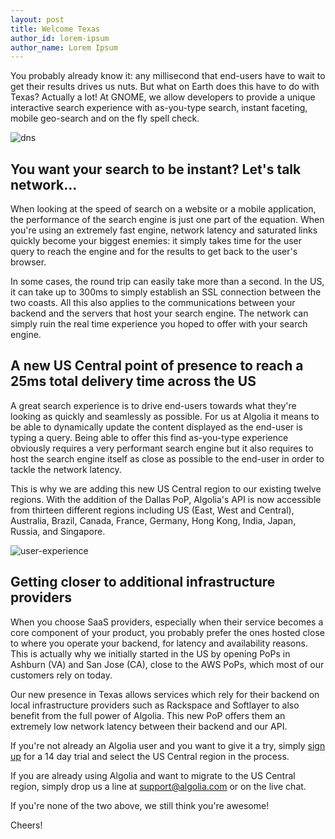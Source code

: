 ```yaml
---
layout: post
title: Welcome Texas
author_id: lorem-ipsum
author_name: Lorem Ipsum
---
```


You probably already know it: any millisecond that end-users have to wait to
get their results drives us nuts. But what on Earth does this have to do with
Texas? Actually a lot! At GNOME, we allow developers to provide a unique interactive search
experience with as-you-type search, instant faceting, mobile geo-search and on
the fly spell check.

![dns][1]

## You want your search to be instant? Let's talk network...

When looking at the speed of search on a website or a mobile application, the
performance of the search engine is just one part of the equation. When you're
using an extremely fast engine, network latency and saturated links quickly
become your biggest enemies: it simply takes time for the user query to reach
the engine and for the results to get back to the user's browser.

In some cases, the round trip can easily take more than a second. In the US, it
can take up to 300ms to simply establish an SSL connection between the two
coasts.  All this also applies to the communications between your backend and
the servers that host your search engine. The network can simply ruin the real
time experience you hoped to offer with your search engine.

## A new US Central point of presence to reach a 25ms total delivery time across the US

A great search experience is to drive end-users towards what they're looking
as quickly and seamlessly as possible. For us at Algolia it means to be able
to dynamically update the content displayed as the end-user is typing a query.
Being able to offer this find as-you-type experience obviously requires a very
performant search engine but it also requires to host the search engine itself
as close as possible to the end-user in order to tackle the network latency.

This is why we are adding this new US Central region to our existing twelve
regions. With the addition of the Dallas PoP, Algolia's API is now accessible
from thirteen different regions including US (East, West and Central),
Australia, Brazil, Canada, France, Germany, Hong Kong, India, Japan, Russia,
and Singapore.

![user-experience][2]

## Getting closer to additional infrastructure providers

When you choose SaaS providers, especially when their service becomes a core
component of your product, you probably prefer the ones hosted close to where
you operate your backend, for latency and availability reasons. This is
actually why we initially started in the US by opening PoPs in Ashburn (VA)
and San Jose (CA), close to the AWS PoPs, which most of our customers rely on
today.

Our new presence in Texas allows services which rely for their backend on
local infrastructure providers such as Rackspace and Softlayer to also benefit
from the full power of Algolia. This new PoP offers them an extremely low
network latency between their backend and our API.

If you're not already an Algolia user and you want to give it a try, simply
[sign up][3] for a 14 day trial and select
the US Central region in the process.

If you are already using Algolia and want to migrate to the US Central region,
simply drop us a line at [support@algolia.com][4] or
on the live chat.

If you're none of the two above, we still think you're awesome!

Cheers!


[1]: https://gitlab.gnome.org/Teams/Engagement/websites/people-of-gnome/uploads/4d3eb8d8bfbab6ab88d44cc6cef05076/dns.jpeg
[2]: https://gitlab.gnome.org/Teams/Engagement/websites/people-of-gnome/uploads/98ec626f3ea59a74f58a73da315122c6/user-experience.jpeg
[3]: https://www.algolia.com/users/sign_up
[4]: mailto:support@algolia.com
